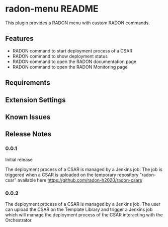 # radon-menu README

This plugin provides a RADON menu with custom RADON commands.

## Features

- RADON command to start deployment process of a CSAR
- RADON command to show deployment status
- RADON command to open the RADON documentation page
- RADON command to open the RADON Monitoring page

## Requirements


## Extension Settings


## Known Issues


## Release Notes

### 0.0.1

Initial release

The deployment process of a CSAR is managed by a Jenkins job. The job is triggered when a CSAR is uploaded on the temporary repository "radon-csar" available here https://github.com/radon-h2020/radon-csars

### 0.0.2

The deployment process of a CSAR is managed by a Jenkins job. The user can upload the CSAR on the Template Library and trigger a Jenkins job which will manage the deployment process of the CSAR interacting with the Orchestrator.
